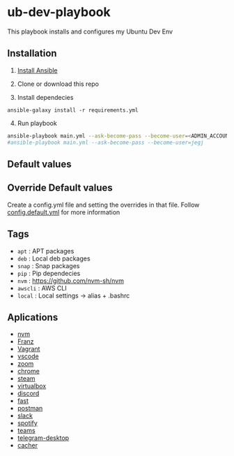 # ub-dev-playbook

This playbook installs and configures my Ubuntu Dev Env

## Installation

1) [Install Ansible](https://docs.ansible.com/ansible/latest/installation_guide/index.html)

2) Clone or download this repo

3) Install dependecies
```
ansible-galaxy install -r requirements.yml
```

4) Run playbook
```sh
ansible-playbook main.yml --ask-become-pass --become-user=<ADMIN_ACCOUNT>
#ansible-playbook main.yml --ask-become-pass --become-user=jegj
```

## Default values
## Override Default values

Create a config.yml file and setting the overrides in that file. Follow [config.default.yml](./config.default.yml) for more information

## Tags

- `apt` : APT packages
- `deb` : Local deb packages
- `snap` : Snap packages
- `pip` : Pip dependecies
- `nvm` : https://github.com/nvm-sh/nvm
- `awscli` : AWS CLI
- `local` : Local settings -> alias + .bashrc

## Aplications

- [nvm](https://github.com/nvm-sh/nvm)
- [Franz](https://meetfranz.com/)
- [Vagrant](https://www.vagrantup.com/)
- [vscode](https://code.visualstudio.com/)
- [zoom](https://zoom.us/)
- [chrome](https://www.google.com/chrome/)
- [steam](https://store.steampowered.com/)
- [virtualbox](https://www.virtualbox.org/)
- [discord](https://discord.com/)
- [fast](https://snapcraft.io/fast)
- [postman](https://www.up9.com/)
- [slack](https://slack.com/)
- [spotify](https://www.spotify.com)
- [teams](https://www.microsoft.com/en-us/microsoft-teams/group-chat-software)
- [telegram-desktop](https://telegram.org/)
- [cacher](https://www.cacher.io/)